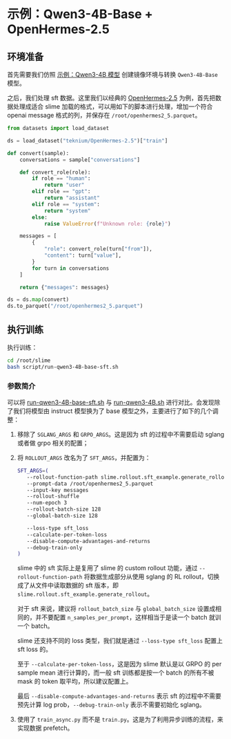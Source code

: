 # 示例：Qwen3-4B-Base + OpenHermes-2.5

## 环境准备

首先需要我们仿照 [示例：Qwen3-4B 模型](./models/qwen3-4B.md) 创建镜像环境与转换 `Qwen3-4B-Base` 模型。

之后，我们处理 sft 数据。这里我们以经典的 [OpenHermes-2.5](https://huggingface.co/datasets/teknium/OpenHermes-2.5) 为例，首先把数据处理成适合 slime 加载的格式，可以用如下的脚本进行处理，增加一个符合 openai message 格式的列，并保存在 `/root/openhermes2_5.parquet`。

```python
from datasets import load_dataset

ds = load_dataset("teknium/OpenHermes-2.5")["train"]

def convert(sample):
    conversations = sample["conversations"]

    def convert_role(role):
        if role == "human":
            return "user"
        elif role == "gpt":
            return "assistant"
        elif role == "system":
            return "system"
        else:
            raise ValueError(f"Unknown role: {role}")

    messages = [
        {
            "role": convert_role(turn["from"]),
            "content": turn["value"],
        }
        for turn in conversations
    ]

    return {"messages": messages}

ds = ds.map(convert)
ds.to_parquet("/root/openhermes2_5.parquet")
```

## 执行训练

执行训练：

```bash
cd /root/slime
bash script/run-qwen3-4B-base-sft.sh
```

### 参数简介

可以将 [run-qwen3-4B-base-sft.sh](../../scripts/run-qwen3-4B-base-sft.sh) 与 [run-qwen3-4B.sh](../../scripts/run-qwen3-4B.sh) 进行对比。会发现除了我们将模型由 instruct 模型换为了 base 模型之外，主要进行了如下的几个调整：

1. 移除了 `SGLANG_ARGS` 和 `GRPO_ARGS`。这是因为 sft 的过程中不需要启动 sglang 或者做 grpo 相关的配置；

2. 将 `ROLLOUT_ARGS` 改名为了 `SFT_ARGS`，并配置为：

   ```bash
   SFT_ARGS=(
      --rollout-function-path slime.rollout.sft_example.generate_rollout
      --prompt-data /root/openhermes2_5.parquet
      --input-key messages
      --rollout-shuffle
      --num-epoch 3
      --rollout-batch-size 128
      --global-batch-size 128
   
      --loss-type sft_loss
      --calculate-per-token-loss
      --disable-compute-advantages-and-returns
      --debug-train-only
   )
   ```

   slime 中的 sft 实际上是复用了 slime 的 custom rollout 功能，通过 `--rollout-function-path` 将数据生成部分从使用 sglang 的 RL rollout，切换成了从文件中读取数据的 sft 版本，即 `slime.rollout.sft_example.generate_rollout`。

   对于 sft 来说，建议将 `rollout_batch_size` 与 `global_batch_size` 设置成相同的，并不要配置 `n_samples_per_prompt`，这样相当于是读一个 batch 就训一个 batch。

   slime 还支持不同的 loss 类型，我们就是通过 `--loss-type sft_loss` 配置上 sft loss 的。

   至于 `--calculate-per-token-loss`，这是因为 slime 默认是以 GRPO 的 per sample mean 进行计算的，而一般 sft 训练都是按一个 batch 的所有不被 mask 的 token 取平均，所以建议配置上。

   最后 `--disable-compute-advantages-and-returns` 表示 sft 的过程中不需要预先计算 log prob，`--debug-train-only` 表示不需要初始化 sglang。

3. 使用了 `train_async.py` 而不是 `train.py`。这是为了利用异步训练的流程，来实现数据 prefetch。
